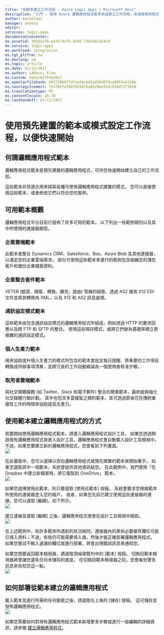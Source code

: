 ```yaml
---
title: "從範本建立工作流程 - Azure Logic Apps | Microsoft Docs"
description: "入門 - 使用 Azure 邏輯應用程式範本快速建立工作流程，來連接應用程式並整合資料。"
author: kevinlam1
manager: anneta
editor: 
services: logic-apps
documentationcenter: 
ms.assetid: 3656acfb-eefd-4e75-b5d2-73da56c424c9
ms.service: logic-apps
ms.workload: integration
ms.tgt_pltfrm: na
ms.devlang: na
ms.topic: article
ms.date: 01/23/2017
ms.author: LADocs; klam
ms.custom: H1Hack27Feb2017
ms.openlocfilehash: 89272869f7dfaa34cbd2ad32d67dca0955e6158b
ms.sourcegitcommit: f537befafb079256fba0529ee554c034d73f36b0
ms.translationtype: MT
ms.contentlocale: zh-TW
ms.lasthandoff: 07/11/2017
---
```

# <a name="configure-a-workflow-using-a-pre-built-template-or-pattern-to-get-started-quickly"></a>使用預先建置的範本或模式設定工作流程，以便快速開始

## <a name="what-are-logic-app-templates"></a>何謂邏輯應用程式範本
邏輯應用程式範本是預先建置的邏輯應用程式，可供您快速開始建立自己的工作流程。 

這些範本非常適合用來探索各種可使用邏輯應用程式建置的模式。 您可以直接使用這些範本，或者修改它們以符合您的案例。

## <a name="overview-of-available-templates"></a>可用範本概觀
邏輯應用程式平台目前已發佈了許多可用的範本。 以下列出一些範例類別以及其中所使用的連接器類型。

### <a name="enterprise-cloud-templates"></a>企業雲端範本
此範本會整合 Dynamics CRM、Salesforce、Box、Azure Blob 及其他連接器，以滿足您的企業雲端需求。 部分可使用這些範本來進行的範例包含組織您的潛在客戶和備份企業檔案資料。

### <a name="enterprise-integration-pack-templates"></a>企業整合套件範本
VETER (驗證、擷取、轉換、擴充、路由) 管線的組態、透過 AS2 接收 X12 EDI 文件並將其轉換為 XML，以及 X12 和 AS2 訊息處理。

### <a name="protocol-pattern-templates"></a>通訊協定模式範本
這些範本由包含通訊協定模式的邏輯應用程式所組成，例如透過 HTTP 的要求回應以及跨 FTP 和 SFTP 的整合。 使用這些現存模式，或將它們做為基礎來建立更複雜的通訊協定模式。  

### <a name="personal-productivity-templates"></a>個人生產力範本
用來協助提升個人生產力的模式所包含的範本會設定每日提醒、將重要的工作項目轉換成待辦事項清單，並將冗長的工作自動縮減為一個使用者核准步驟。

### <a name="consumer-cloud-templates"></a>取用者雲端範本
與社交媒體服務 (如 Twitter、Slack 和電子郵件) 整合的簡單範本，最終能夠強化社交媒體行銷計劃。 其中也包含多雲複製之類的範本，其可透過節省花在傳統重複性工作的時間來協助提高生產力。 

## <a name="how-to-create-a-logic-app-using-a-template"></a>使用範本建立邏輯應用程式的方式
若要開始使用邏輯應用程式範本，請進入邏輯應用程式設計工具。 如果您透過開啟現有邏輯應用程式來進入設計工具，邏輯應用程式會自動載入設計工具檢視中。 不過，如果您要建立新的邏輯應用程式，您會看到下列畫面。  
 ![](../../includes/media/app-service-logic-templates/template7.png)  

在此畫面中，您可以選擇以空白邏輯應用程式或預先建置的範本來開始著手。 如果您選取其中一個範本，系統會提供其他資訊給您。 在此範例中，我們使用「在 Dropbox 中建立新檔案時，將它複製到 OneDrive」  範本。  
 ![](../../includes/media/app-service-logic-templates/template2.png)  

如果您選擇使用此範本，則只要選取 [使用此範本]  按鈕。 系統會要求您根據範本所使用的連接器登入您的帳戶。 或者，如果您先前已建立使用這些連接器的連線，您可以選取 [繼續]，如下所示。  
 ![](../../includes/media/app-service-logic-templates/template3.png)  

建立連線並選取 [繼續] 之後，邏輯應用程式便會在設計工具檢視中開啟。  
 ![](../../includes/media/app-service-logic-templates/template4.png)  

在上述範例中，和許多範本所遇到的狀況相同，連接器內的某些必要屬性欄位可能已填入資料；不過，有些仍可能需要填入值，然後才能正確部署邏輯應用程式。 如果您嘗試不輸入遺漏的欄位就進行部署，將會出現錯誤訊息來通知您。

如果您想要返回範本檢視器，請選取頂端導覽列中的 [範本]  按鈕。 切換回範本檢視器將會讓您遺失任何未儲存的進度。 在切換回範本檢視器之前，您會看到警告訊息來告知您這一點。  
 ![](../../includes/media/app-service-logic-templates/template5.png)  

## <a name="how-to-deploy-a-logic-app-created-from-a-template"></a>如何部署從範本建立的邏輯應用程式
載入範本並進行所需的任何變更之後，請選取左上角的 [儲存] 按鈕。 這可儲存並發佈邏輯應用程式。  
 ![](../../includes/media/app-service-logic-templates/template6.png)  

如果您需要如何對現有邏輯應用程式範本新增更多步驟或進行一般編輯的詳細資訊，請參閱 [建立邏輯應用程式](../logic-apps/logic-apps-create-a-logic-app.md)。

